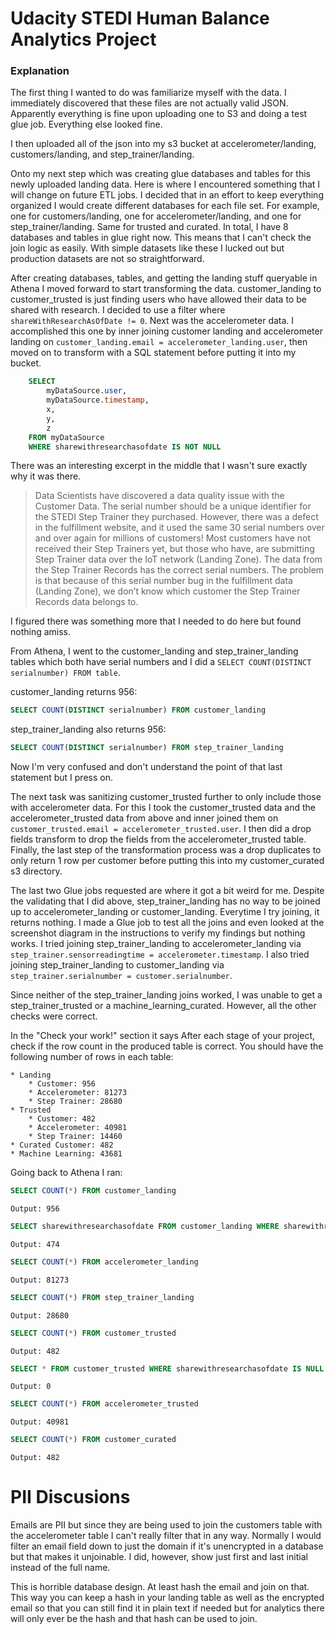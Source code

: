 # Udacity STEDI Human Balance Analytics Project

### Explanation

The first thing I wanted to do was familiarize myself with the data.
I immediately discovered that these files are not actually valid JSON.
Apparently everything is fine upon uploading one to S3 and doing a test glue job.
Everything else looked fine.

I then uploaded all of the json into my s3 bucket at accelerometer/landing,
customers/landing, and step_trainer/landing.

Onto my next step which was creating glue databases and tables
for this newly uploaded landing data. Here is where I encountered something
that I will change on future ETL jobs. I decided that in an effort to keep
everything organized I would create different databases for each file set.
For example, one for customers/landing, one for accelerometer/landing, and one
for step_trainer/landing. Same for trusted and curated. In total, I have 8 databases
and tables in glue right now. This means that I can't check the join logic as easily.
With simple datasets like these I lucked out but production datasets are not so straightforward.

After creating databases, tables, and getting the landing stuff queryable in Athena I
moved forward to start transforming the data. customer_landing to customer_trusted is
just finding users who have allowed their data to be shared with research.
I decided to use a filter where `shareWithResearchAsOfDate != 0`. Next was the
accelerometer data. I accomplished this one by inner joining customer landing
and accelerometer landing on `customer_landing.email = accelerometer_landing.user`,
then moved on to transform with a SQL statement before putting it into my  bucket.
```SQL
    SELECT
        myDataSource.user,
        myDataSource.timestamp,
        x,
        y,
        z
    FROM myDataSource
    WHERE sharewithresearchasofdate IS NOT NULL
```

There was an interesting excerpt in the middle that I wasn't sure exactly why it was there.
> Data Scientists have discovered a data quality issue with the Customer Data.
> The serial number should be a unique identifier for the STEDI Step Trainer they purchased.
> However, there was a defect in the fulfillment website, and it used the same 30
> serial numbers over and over again for millions of customers! Most customers have not
> received their Step Trainers yet, but those who have, are submitting Step Trainer
> data over the IoT network (Landing Zone).
> The data from the Step Trainer Records has the correct serial numbers.
> The problem is that because of this serial number bug in the fulfillment data (Landing Zone),
> we don’t know which customer the Step Trainer Records data belongs to.

I figured there was something more that I needed to do here but found nothing amiss.

From Athena, I went to the customer_landing and step_trainer_landing tables
which both have serial numbers and I did a `SELECT COUNT(DISTINCT serialnumber) FROM table`.

customer_landing returns 956:
```SQL
SELECT COUNT(DISTINCT serialnumber) FROM customer_landing
```

step_trainer_landing also returns 956:
```SQL
SELECT COUNT(DISTINCT serialnumber) FROM step_trainer_landing
```

Now I'm very confused and don't understand the point of that last statement but I press on.

The next task was sanitizing customer_trusted further to only include those with accelerometer data.
For this I took the customer_trusted data and the accelerometer_trusted data from above
and inner joined them on `customer_trusted.email = accelerometer_trusted.user`.
I then did a drop fields transform to drop the fields from the accelerometer_trusted table.
Finally, the last step of the transformation process was a drop duplicates to only return
1 row per customer before putting this into my customer_curated s3 directory.

The last two Glue jobs requested are where it got a bit weird for me. Despite the validating
that I did above, step_trainer_landing has no way to be joined up to accelerometer_landing or customer_landing.
Everytime I try joining, it returns nothing. I made a Glue job to test all the joins
and even looked at the screenshot diagram in the instructions to verify my findings but nothing works.
I tried joining step_trainer_landing to accelerometer_landing via `step_trainer.sensorreadingtime = accelerometer.timestamp`.
I also tried joining step_trainer_landing to customer_landing via `step_trainer.serialnumber = customer.serialnumber`.

Since neither of the step_trainer_landing joins worked, I was unable to get a step_trainer_trusted or a machine_learning_curated.
However, all the other checks were correct.

In the "Check your work!" section it says
After each stage of your project, check if the row count in the produced table is correct. You should have the following number of rows in each table:

    * Landing
        * Customer: 956
        * Accelerometer: 81273
        * Step Trainer: 28680
    * Trusted
        * Customer: 482
        * Accelerometer: 40981
        * Step Trainer: 14460
    * Curated Customer: 482
    * Machine Learning: 43681

Going back to Athena I ran:
```SQL
SELECT COUNT(*) FROM customer_landing
```
    Output: 956

```SQL
SELECT sharewithresearchasofdate FROM customer_landing WHERE sharewithresearchasofdate IS NULL
```
    Output: 474

```SQL
SELECT COUNT(*) FROM accelerometer_landing
```
    Output: 81273

```SQL
SELECT COUNT(*) FROM step_trainer_landing
```
    Output: 28680

```SQL
SELECT COUNT(*) FROM customer_trusted
```
    Output: 482

```SQL
SELECT * FROM customer_trusted WHERE sharewithresearchasofdate IS NULL
```
    Output: 0

```SQL
SELECT COUNT(*) FROM accelerometer_trusted
```
    Output: 40981

```SQL
SELECT COUNT(*) FROM customer_curated
```
    Output: 482


# PII Discusions

Emails are PII but since they are being used to join the
customers table with the accelerometer table I can't really
filter that in any way. Normally I would filter an email field
down to just the domain if it's unencrypted in a database but
that makes it unjoinable. I did, however, show just first and
last initial instead of the full name.

This is horrible database design. At least hash the email and join on that.
This way you can keep a hash in your landing table as well as the encrypted
email so that you can still find it in plain text if needed but for analytics
there will only ever be the hash and that hash can be used to join.
